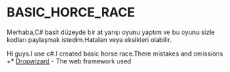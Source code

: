 # BASIC_HORCE_RACE
Merhaba,C# basit düzeyde bir at yarışı oyunu yaptım ve bu oyunu sizle kodları paylaşmak istedim.Hataları veya eksikleri olabilir.


Hi guys.I use c#.I created basic horse race.There mistakes and omissions
+* [Dropwizard](http://www.dropwizard.io/1.0.2/docs/) - The web framework used
